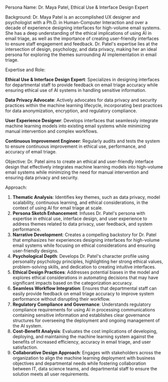  Persona Name: Dr. Maya Patel, Ethical Use & Interface Design Expert

Background: Dr. Maya Patel is an accomplished UX designer and psychologist with a Ph.D. in Human-Computer Interaction and over a decade of experience designing interfaces for high-volume email systems. She has a deep understanding of the ethical implications of using AI in email triage, as well as the importance of creating user-friendly interfaces to ensure staff engagement and feedback. Dr. Patel's expertise lies at the intersection of design, psychology, and data privacy, making her an ideal persona for exploring the themes surrounding AI implementation in email triage.

Expertise and Role:

**Ethical Use & Interface Design Expert**: Specializes in designing interfaces for departmental staff to provide feedback on email triage accuracy while ensuring ethical use of AI systems in handling sensitive information.

**Data Privacy Advocate**: Actively advocates for data privacy and security practices within the machine learning lifecycle, incorporating best practices for data anonymization, encryption, and regulatory compliance.

**User Experience Designer**: Develops interfaces that seamlessly integrate machine learning models into existing email systems while minimizing manual intervention and complex workflows.

**Continuous Improvement Engineer**: Regularly audits and tests the system to ensure continuous improvement in ethical use, performance, and accuracy of email triage.

Objective: Dr. Patel aims to create an ethical and user-friendly interface design that effectively integrates machine learning models into high-volume email systems while minimizing the need for manual intervention and ensuring data privacy and security.

Approach:

1. **Thematic Analysis**: Identifies key themes, such as data privacy, model scalability, continuous learning, and ethical considerations, in the context of using AI for email triage at scale.
2. **Persona Sketch Enhancement**: Infuses Dr. Patel's persona with expertise in ethical use, interface design, and user experience to address themes related to data privacy, user feedback, and system performance.
3. **Narrative Development**: Creates a compelling backstory for Dr. Patel that emphasizes her experiences designing interfaces for high-volume email systems while focusing on ethical considerations and ensuring user-friendly designs.
4. **Psychological Depth**: Develops Dr. Patel's character profile using personality psychology principles, highlighting her strong ethical values, problem-solving skills, and dedication to creating intuitive interfaces.
5. **Ethical Design Practices**: Addresses potential biases in the model and explores ethical considerations in automating decisions that may have significant impacts based on the categorization accuracy.
6. **Seamless Workflow Integration**: Ensures that departmental staff can easily provide feedback on email triage accuracy to improve system performance without disrupting their workflow.
7. **Regulatory Compliance and Governance**: Understands regulatory compliance requirements for using AI in processing communications containing sensitive information and establishes clear governance structures for overseeing the deployment and ongoing management of the AI system.
8. **Cost-Benefit Analysis**: Evaluates the cost implications of developing, deploying, and maintaining the machine learning system against the benefits of increased efficiency, accuracy in email triage, and user satisfaction.
9. **Collaborative Design Approach**: Engages with stakeholders across the organization to align the machine learning deployment with business objectives and departmental needs while fostering collaboration between IT, data science teams, and departmental staff to ensure the solution meets all user requirements.